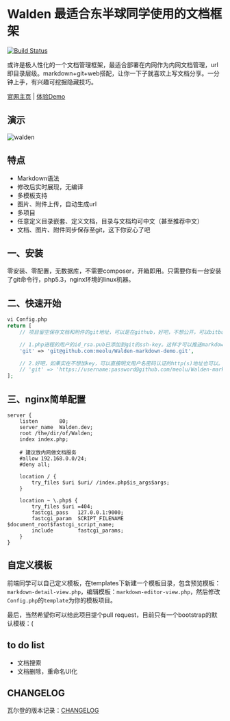 # Walden 最适合东半球同学使用的文档框架

[![Build Status](https://travis-ci.org/meolu/walden.svg?branch=master)](https://travis-ci.org/meolu/walden)

或许是极人性化的一个文档管理框架，最适合部署在内网作为内网文档管理，url即目录层级。markdown+git+web搭配，让你一下子就喜欢上写文档分享。一分钟上手，有兴趣可挖掘隐藏技巧。

[官网主页](http://www.huamanshu.com/walden.html) | [体验Demo](http://walden.huamanshu.com/)

## 演示
![walden](https://raw.github.com/meolu/Walden/master/static/screenshots/walden.gif)


## 特点

* Markdown语法
* 修改后实时展现，无编译
* 多模板支持
* 图片、附件上传，自动生成url
* 多项目
* 任意定义目录嵌套、定义文档，目录与文档均可中文（甚至推荐中文）
* 文档、图片、附件同步保存至git，这下你安心了吧

## 一、安装

零安装、零配置，无数据库，不需要composer，开箱即用。只需要你有一台安装了git命令行，php5.3，nginx环境的linux机器。

## 二、快速开始

```php
vi Config.php
return [
    // 项目留空保存文档和附件的git地址，可以是在github，好吧，不想公开，可以bitbucket。

    // 1.php进程的用户的id_rsa.pub已添加到git的ssh-key。这样才可以推送markdown下的文件。
    'git' => 'git@github.com:meolu/Walden-markdown-demo.git',

    // 2.好吧，如果实在不想加key，可以直接明文用户名密码认证的http(s)地址也可以。
    // 'git' => 'https://username:password@github.com/meolu/Walden-markdown-demo.git',
];
```

## 三、nginx简单配置

```
server {
    listen       80;
    server_name  Walden.dev;
    root /the/dir/of/Walden;
    index index.php;

    # 建议放内网做文档服务
    #allow 192.168.0.0/24;
    #deny all;

    location / {
        try_files $uri $uri/ /index.php$is_args$args;
    }

    location ~ \.php$ {
        try_files $uri =404;
        fastcgi_pass   127.0.0.1:9000;
        fastcgi_param  SCRIPT_FILENAME  $document_root$fastcgi_script_name;
        include        fastcgi_params;
    }
}
```


## 自定义模板

前端同学可以自己定义模板，在templates下新建一个模板目录，包含预览模板：`markdown-detail-view.php`，编辑模板：`markdown-editor-view.php`，然后修改`Config.php`的`template`为你的模板项目。

最后，当然希望你可以给此项目提个pull request，目前只有一个bootstrap的默认模板：(


## to do list

* 文档搜索
* 文档删除，重命名UI化


## CHANGELOG
瓦尔登的版本记录：[CHANGELOG](https://github.com/meolu/walden/blob/master/CHANGELOG.md)



